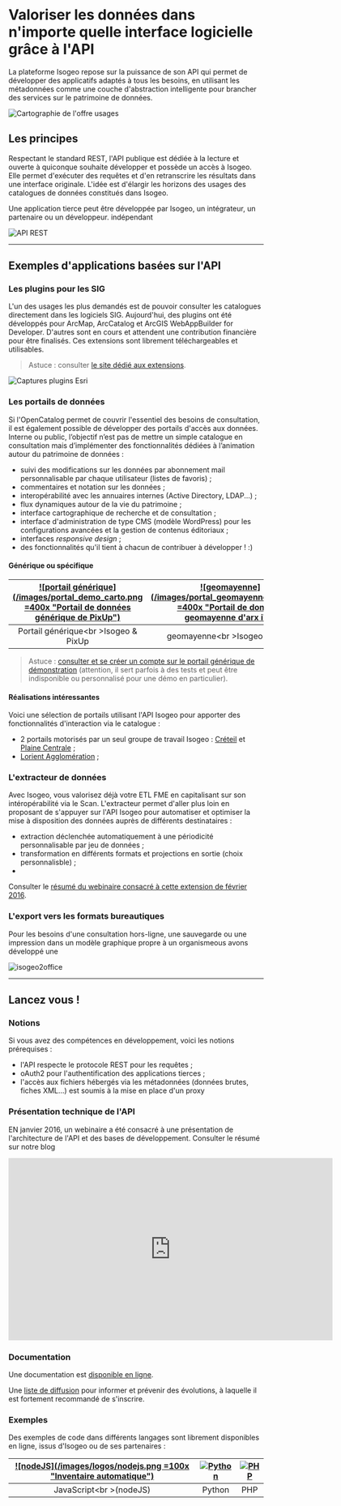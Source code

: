 # Valoriser les données dans n'importe quelle interface logicielle grâce à l'API

La plateforme Isogeo repose sur la puissance de son API qui permet de développer des applicatifs adaptés à tous les besoins, en utilisant les métadonnées comme une couche d'abstraction intelligente pour brancher des services sur le patrimoine de données.

![Cartographie de l'offre usages](/images/schema_CartoOffre.png "Une plateforme orientée usages")

## Les principes

Respectant le standard REST,  l'API publique est dédiée à la lecture et ouverte à quiconque souhaite développer et possède un accès à Isogeo. Elle permet d'exécuter des requêtes et d'en retranscrire les résultats dans une interface originale. L'idée est d'élargir les horizons des usages des catalogues de données constitués dans Isogeo.

Une application tierce peut être développée par Isogeo, un intégrateur, un partenaire ou un développeur. indépendant

![API REST](/images/api_rest.png "Une API REST déployée dans le cloud Azure")

____

## Exemples d'applications basées sur l'API

### Les plugins pour les SIG

L'un des usages les plus demandés est de pouvoir consulter les catalogues directement dans les logiciels SIG. Aujourd'hui, des plugins ont été développés pour ArcMap, ArcCatalog et ArcGIS WebAppBuilder for Developer. D'autres sont en cours et attendent une contribution financière pour être finalisés. Ces extensions sont librement téléchargeables et utilisables.

> Astuce : consulter [le site dédié aux extensions](http://www.isogeo.com/applications/).

![Captures plugins Esri](http://www.isogeo.com/_medias/images/applications/portfolio/2widget-plugin.png "Captures d'écran du plugin pour ArcMap et du widget pour ArcGIS WebAppBuilder")

### Les portails de données

Si l'OpenCatalog permet de couvrir l'essentiel des besoins de consultation, il est également possible de développer des portails d'accès aux données. Interne ou public, l’objectif n’est pas de mettre un simple catalogue en consultation mais d’implémenter des fonctionnalités dédiées à l’animation autour du patrimoine de données :

* suivi des modifications sur les données par abonnement mail personnalisable par chaque utilisateur (listes de favoris) ;
* commentaires et notation sur les données ;
* interopérabilité avec les annuaires internes (Active Directory, LDAP...) ;
* flux dynamiques autour de la vie du patrimoine ;
* interface cartographique de recherche et de consultation  ;
* interface d'administration de type CMS (modèle WordPress) pour les configurations avancées et la gestion de contenus éditoriaux ;
* interfaces *responsive design* ;
* des fonctionnalités qu'il tient à chacun de contribuer à développer ! :)



#### Générique ou spécifique

| [![portail générique](/images/portal_demo_carto.png =400x "Portail de données générique de PixUp")](http://demo.isogeo.net) | [![geomayenne](/images/portal_geomayenne_carto.png =400x "Portail de données geomayenne d'arx iT")](https://www.geomayenne.fr) |
| :--: | :--: |
| Portail générique<br \>Isogeo & PixUp | geomayenne<br \>Isogeo & arx iT |

> Astuce : [consulter et se créer un compte sur le portail générique de démonstration](http://demo.isogeo.net/) (attention, il sert parfois à des tests et peut être indisponible ou personnalisé pour une démo en particulier).

#### Réalisations intéressantes

Voici une sélection de portails utilisant l'API Isogeo pour apporter des fonctionnalités d'interaction via le catalogue :
* 2 portails motorisés par un seul groupe de travail Isogeo :  [Créteil](http://geodata.ville-creteil.fr/) et [Plaine Centrale](http://geodata.agglo-plainecentrale94.fr/) ;
* [Lorient Agglomération](http://geolorient.isogeo.com/) ;


### L'extracteur de données

Avec Isogeo, vous valorisez déjà votre ETL FME en capitalisant sur son intéropérabilité via le Scan. L'extracteur permet d'aller plus loin en proposant de s'appuyer sur l'API Isogeo pour automatiser et optimiser la mise à disposition des données auprès de différents destinataires :

* extraction déclenchée automatiquement à une périodicité personnalisable par jeu de données ;
* transformation en différents formats et projections en sortie (choix personnalisble) ;
*


Consulter le [résumé du webinaire consacré à cette extension de février 2016](http://blog.isogeo.com/2016/03/16/retour-sur-le-webinaire-automatiser-lextraction-de-vos-donnees-sig-avec-lapi-isogeo/).


### L'export vers les formats bureautiques

Pour les besoins d'une consultation hors-ligne, une sauvegarde ou une impression dans un modèle graphique propre à un organismeous avons développé une

![isogeo2office](/images/isogeo2office_all.png "Exporter vos métadonnées dans des formats bureautiques")

____

## Lancez vous !

### Notions

Si vous avez des compétences en développement, voici les notions prérequises :
* l'API respecte le protocole REST pour les requêtes ;
* oAuth2 pour l'authentification des applications tierces ;
* l'accès aux fichiers hébergés via les métadonnées (données brutes, fiches XML...) est soumis à la mise en place d'un proxy

### Présentation technique de l'API

EN janvier 2016, un webinaire a été consacré à une présentation de l'architecture de l'API et des bases de développement. Consulter le résumé sur notre blog

<iframe width="640" height="360" src="https://www.youtube.com/embed/sOv9LeMycbo" frameborder="0" allowfullscreen></iframe>

### Documentation

Une documentation est [disponible en ligne](https://docs.google.com/document/d/11dayY1FH1NETn6mn9Pt2y3n8ywVUD0DoKbCi9ct9ZRo/edit?usp=sharing).

Une [liste de diffusion](http://eepurl.com/bfJYu9) pour informer et prévenir des évolutions, à laquelle il est fortement recommandé de s'inscrire.

### Exemples

Des exemples de code dans différents langages sont librement disponibles en ligne, issus d'Isogeo ou de ses partenaires :

| [![nodeJS](/images/logos/nodejs.png =100x "Inventaire automatique")](https://bitbucket.org/snippets/isogeo/L8rKz) | [![Python](/images/logos/python.png "Interopérabilité des formats")](https://github.com/Guts/isogeo-api-py-minsdk) | [![PHP](/images/logos/php.png "Mises à jour automatiques")](https://github.com/pixup/isogeo-api-PHP-samples) |
| :--: | :--: | :--: |
| JavaScript<br \>(nodeJS) | Python | PHP |




